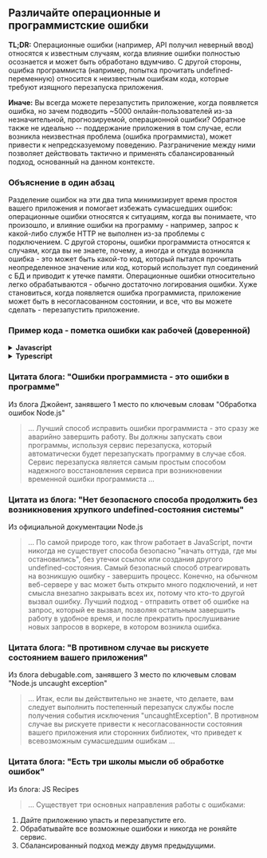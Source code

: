 ## Различайте операционные и программистские ошибки

**TL;DR:** Операционные ошибки (например, API получил неверный ввод) относятся к известным случаям, когда влияние ошибки полностью осознается и может быть обработано вдумчиво. С другой стороны, ошибка программиста (например, попытка прочитать undefined-переменную) относится к неизвестным ошибкам кода, которые требуют изящного перезапуска приложения.

**Иначе:** Вы всегда можете перезапустить приложение, когда появляется ошибка, но зачем подводить ~5000 онлайн-пользователей из-за незначительной, прогнозируемой, операционной ошибки? Обратное также не идеально -- поддержание приложения в том случае, если возникла неизвестная проблема (ошибка программиста), может привести к непредсказуемому поведению. Разграничение между ними позволяет действовать тактично и применять сбалансированный подход, основанный на данном контексте.

### Объяснение в один абзац

Разделение ошибок на эти два типа минимизирует время простоя вашего приложения и помогает избежать сумасшедших ошибок: операционные ошибки относятся к ситуациям, когда вы понимаете, что произошло, и влияние ошибки на программу - например, запрос к какой-либо службе HTTP не выполнен из-за проблемы с подключением. С другой стороны, ошибки программиста относятся к случаям, когда вы не знаете, почему, а иногда и откуда возникла ошибка - это может быть какой-то код, который пытался прочитать неопределенное значение или код, который использует пул соединений с БД и приводит к утечке памяти. Операционные ошибки относительно легко обрабатываются - обычно достаточно логирования ошибки. Хуже становиться, когда появляется ошибка программиста, приложение может быть в несогласованном состоянии, и все, что вы можете сделать - перезапустить приложение.

### Пример кода - пометка ошибки как рабочей (доверенной)

<details>
<summary><strong>Javascript</strong></summary>

```javascript
// помечаем объект ошибки, как операционный
const myError = new Error('Как мы можем добавить продукт, если значение не задано?');
myError.isOperational = true;

// или, если вы используете централизированную фабрику ошибок (смотрите другие примеры в статье "Используйте только встроенный объект Error")
class AppError {
  constructor (commonType, description, isOperational) {
    Error.call(this);
    Error.captureStackTrace(this);
    this.commonType = commonType;
    this.description = description;
    this.isOperational = isOperational;
  }
};

throw new AppError(errorManagement.commonErrors.InvalidInput, 'Описываем, что произошло', true);

```
</details>

<details>
<summary><strong>Typescript</strong></summary>

```typescript
// или, если вы используете централизированную фабрику ошибок (смотрите другие примеры в статье "Используйте только встроенный объект Error")
export class AppError extends Error {
  public readonly commonType: string;
  public readonly isOperational: boolean;

  constructor(commonType: string, description: string, isOperational: boolean) {
    super(description);

    Object.setPrototypeOf(this, new.target.prototype); // восстанавливаем цепочку прототипов

    this.commonType = commonType;
    this.isOperational = isOperational;

    Error.captureStackTrace(this);
  }
}

// помечаем объект ошибки, как операционный (true)
throw new AppError(errorManagement.commonErrors.InvalidInput, 'Describe here what happened', true);

```
</details>

### Цитата блога: "Ошибки программиста - это ошибки в программе"

Из блога Джойент, занявшего 1 место по ключевым словам "Обработка ошибок Node.js"

> … Лучший способ исправить ошибки программиста - это сразу же аварийно завершить работу. Вы должны запускать свои программы, используя сервис перезапуска, который автоматически будет перезапускать программу в случае сбоя. Сервис перезапуска является самым простым способом надежного восстановления сервиса при возникновении временной ошибки программиста …

### Цитата из блога: "Нет безопасного способа продолжить без возникновения хрупкого undefined-состояния системы"

Из официальной документации Node.js

> … По самой природе того, как throw работает в JavaScript, почти никогда не существует способа безопасно "начать оттуда, где мы остановились", без утечки ссылок или создания другого undefined-состояния. Самый безопасный способ отреагировать на возникшую ошибку - завершить процесс. Конечно, на обычном веб-сервере у вас может быть открыто много подключений, и нет смысла внезапно закрывать всех их, потому что кто-то другой вызвал ошибку. Лучший подход - отправить ответ об ошибке на запрос, который ее вызвал, позволяя остальным завершить работу в удобное время, и после прекратить прослушивание новых запросов в воркере, в котором возникла ошибка.

### Цитата блога: "В противном случае вы рискуете состоянием вашего приложения"

Из блога debugable.com, занявшего 3 место по ключевым словам "Node.js uncaught exception"

> … Итак, если вы действительно не знаете, что делаете, вам следует выполнить постепенный перезапуск службы после получения события исключения "uncaughtException". В противном случае вы рискуете привести к несогласованности состояния вашего приложения или сторонних библиотек, что приведет к всевозможным сумасшедшим ошибкам …

### Цитата блога: "Есть три школы мысли об обработке ошибок"

Из блога: JS Recipes

> … Существует три основных направления работы с ошибками:
1. Дайте приложению упасть и перезапустите его.
2. Обрабатывайте все возможные ошибоки и никогда не роняйте сервис.
3. Сбалансированный подход между двумя предыдущими.